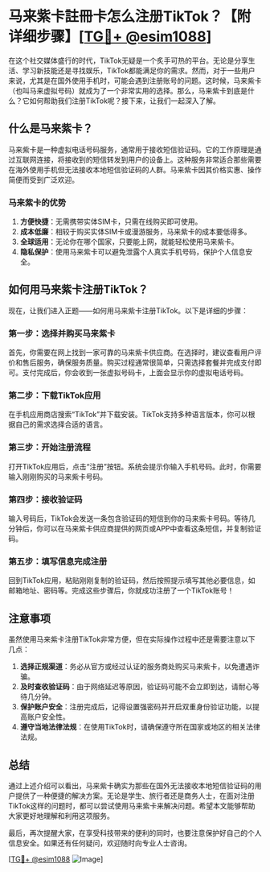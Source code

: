 # 马来紫卡註冊卡怎么注册TikTok？【附详细步骤】[[TG💪+ @esim1088](https://t.me/s/esim1088)]

在这个社交媒体盛行的时代，TikTok无疑是一个炙手可热的平台。无论是分享生活、学习新技能还是寻找娱乐，TikTok都能满足你的需求。然而，对于一些用户来说，尤其是在国外使用手机时，可能会遇到注册账号的问题。这时候，马来紫卡（也叫马来虚拟号码）就成为了一个非常实用的选择。那么，马来紫卡到底是什么？它如何帮助我们注册TikTok呢？接下来，让我们一起深入了解。

## 什么是马来紫卡？

马来紫卡是一种虚拟电话号码服务，通常用于接收短信验证码。它的工作原理是通过互联网连接，将接收到的短信转发到用户的设备上。这种服务非常适合那些需要在海外使用手机但无法接收本地短信验证码的人群。马来紫卡因其价格实惠、操作简便而受到广泛欢迎。

### 马来紫卡的优势

1. **方便快捷**：无需携带实体SIM卡，只需在线购买即可使用。
2. **成本低廉**：相较于购买实体SIM卡或漫游服务，马来紫卡的成本要低得多。
3. **全球适用**：无论你在哪个国家，只要能上网，就能轻松使用马来紫卡。
4. **隐私保护**：使用马来紫卡可以避免泄露个人真实手机号码，保护个人信息安全。

## 如何用马来紫卡注册TikTok？

现在，让我们进入正题——如何用马来紫卡注册TikTok。以下是详细的步骤：

### 第一步：选择并购买马来紫卡

首先，你需要在网上找到一家可靠的马来紫卡供应商。在选择时，建议查看用户评价和售后服务，确保服务质量。购买过程通常很简单，只需选择套餐并完成支付即可。支付完成后，你会收到一张虚拟号码卡，上面会显示你的虚拟电话号码。

### 第二步：下载TikTok应用

在手机应用商店搜索“TikTok”并下载安装。TikTok支持多种语言版本，你可以根据自己的需求选择合适的语言。

### 第三步：开始注册流程

打开TikTok应用后，点击“注册”按钮。系统会提示你输入手机号码。此时，你需要输入刚刚购买的马来紫卡号码。

### 第四步：接收验证码

输入号码后，TikTok会发送一条包含验证码的短信到你的马来紫卡号码。等待几分钟后，你可以在马来紫卡供应商提供的网页或APP中查看这条短信，并复制验证码。

### 第五步：填写信息完成注册

回到TikTok应用，粘贴刚刚复制的验证码，然后按照提示填写其他必要信息，如邮箱地址、密码等。完成这些步骤后，你就成功注册了一个TikTok账号！

## 注意事项

虽然使用马来紫卡注册TikTok非常方便，但在实际操作过程中还是需要注意以下几点：

1. **选择正规渠道**：务必从官方或经过认证的服务商处购买马来紫卡，以免遭遇诈骗。
2. **及时查收验证码**：由于网络延迟等原因，验证码可能不会立即到达，请耐心等待几分钟。
3. **保护账户安全**：注册完成后，记得设置强密码并开启双重身份验证功能，以提高账户安全性。
4. **遵守当地法律法规**：在使用TikTok时，请确保遵守所在国家或地区的相关法律法规。

## 总结

通过上述介绍可以看出，马来紫卡确实为那些在国外无法接收本地短信验证码的用户提供了一种便捷的解决方案。无论是学生、旅行者还是商务人士，在面对注册TikTok这样的问题时，都可以尝试使用马来紫卡来解决问题。希望本文能够帮助大家更好地理解和利用这项服务。

最后，再次提醒大家，在享受科技带来的便利的同时，也要注意保护好自己的个人信息安全。如果还有任何疑问，欢迎随时向专业人士咨询。

[[TG💪+ @esim1088](https://t.me/s/esim1088) ![Image](https://i.postimg.cc/4NQfJmqS/Snipaste-2025-05-13-00-14-12.png)]